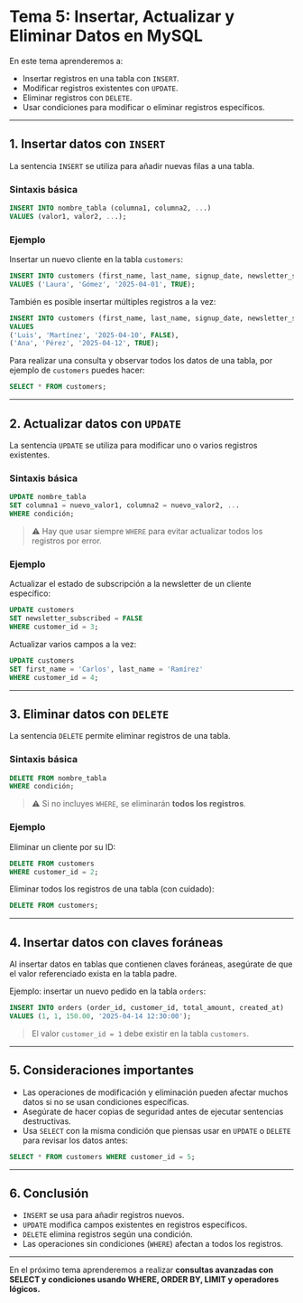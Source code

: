 # **Tema 5: Insertar, Actualizar y Eliminar Datos en MySQL**

En este tema aprenderemos a:

- Insertar registros en una tabla con `INSERT`.
- Modificar registros existentes con `UPDATE`.
- Eliminar registros con `DELETE`.
- Usar condiciones para modificar o eliminar registros específicos.

---

## **1. Insertar datos con `INSERT`**

La sentencia `INSERT` se utiliza para añadir nuevas filas a una tabla.

### **Sintaxis básica**

```sql
INSERT INTO nombre_tabla (columna1, columna2, ...)
VALUES (valor1, valor2, ...);
```

### **Ejemplo**

Insertar un nuevo cliente en la tabla `customers`:

```sql
INSERT INTO customers (first_name, last_name, signup_date, newsletter_subscribed)
VALUES ('Laura', 'Gómez', '2025-04-01', TRUE);
```

También es posible insertar múltiples registros a la vez:

```sql
INSERT INTO customers (first_name, last_name, signup_date, newsletter_subscribed)
VALUES
('Luis', 'Martínez', '2025-04-10', FALSE),
('Ana', 'Pérez', '2025-04-12', TRUE);
```

Para realizar una consulta y observar todos los datos de una tabla, por ejemplo de `customers` puedes hacer:

```sql
SELECT * FROM customers;
```

---

## **2. Actualizar datos con `UPDATE`**

La sentencia `UPDATE` se utiliza para modificar uno o varios registros existentes.

### **Sintaxis básica**

```sql
UPDATE nombre_tabla
SET columna1 = nuevo_valor1, columna2 = nuevo_valor2, ...
WHERE condición;
```

> ⚠️ Hay que usar siempre `WHERE` para evitar actualizar todos los registros por error.

### **Ejemplo**

Actualizar el estado de subscripción a la newsletter de un cliente específico:

```sql
UPDATE customers
SET newsletter_subscribed = FALSE
WHERE customer_id = 3;
```

Actualizar varios campos a la vez:

```sql
UPDATE customers
SET first_name = 'Carlos', last_name = 'Ramírez'
WHERE customer_id = 4;
```

---

## **3. Eliminar datos con `DELETE`**

La sentencia `DELETE` permite eliminar registros de una tabla.

### **Sintaxis básica**

```sql
DELETE FROM nombre_tabla
WHERE condición;
```

> ⚠️ Si no incluyes `WHERE`, se eliminarán **todos los registros**.

### **Ejemplo**

Eliminar un cliente por su ID:

```sql
DELETE FROM customers
WHERE customer_id = 2;
```

Eliminar todos los registros de una tabla (con cuidado):

```sql
DELETE FROM customers;
```

---

## **4. Insertar datos con claves foráneas**

Al insertar datos en tablas que contienen claves foráneas, asegúrate de que el valor referenciado exista en la tabla padre.

Ejemplo: insertar un nuevo pedido en la tabla `orders`:

```sql
INSERT INTO orders (order_id, customer_id, total_amount, created_at)
VALUES (1, 1, 150.00, '2025-04-14 12:30:00');
```

> El valor `customer_id = 1` debe existir en la tabla `customers`.

---

## **5. Consideraciones importantes**

- Las operaciones de modificación y eliminación pueden afectar muchos datos si no se usan condiciones específicas.
- Asegúrate de hacer copias de seguridad antes de ejecutar sentencias destructivas.
- Usa `SELECT` con la misma condición que piensas usar en `UPDATE` o `DELETE` para revisar los datos antes:

```sql
SELECT * FROM customers WHERE customer_id = 5;
```

---

## **6. Conclusión**

- `INSERT` se usa para añadir registros nuevos.
- `UPDATE` modifica campos existentes en registros específicos.
- `DELETE` elimina registros según una condición.
- Las operaciones sin condiciones (`WHERE`) afectan a todos los registros.

---

En el próximo tema aprenderemos a realizar **consultas avanzadas con SELECT y condiciones usando WHERE, ORDER BY, LIMIT y operadores lógicos.**
